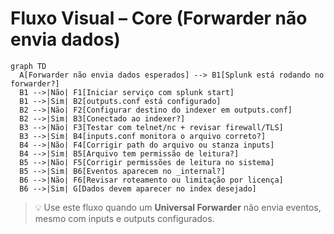 # Fluxo Visual – Core (Forwarder não envia dados)

```mermaid
graph TD
  A[Forwarder não envia dados esperados] --> B1[Splunk está rodando no forwarder?]
  B1 -->|Não| F1[Iniciar serviço com splunk start]
  B1 -->|Sim| B2[outputs.conf está configurado]
  B2 -->|Não| F2[Configurar destino do indexer em outputs.conf]
  B2 -->|Sim| B3[Conectado ao indexer?]
  B3 -->|Não| F3[Testar com telnet/nc + revisar firewall/TLS]
  B3 -->|Sim| B4[inputs.conf monitora o arquivo correto?]
  B4 -->|Não| F4[Corrigir path do arquivo ou stanza inputs]
  B4 -->|Sim| B5[Arquivo tem permissão de leitura?]
  B5 -->|Não| F5[Corrigir permissões de leitura no sistema]
  B5 -->|Sim| B6[Eventos aparecem no _internal?]
  B6 -->|Não| F6[Revisar roteamento ou limitação por licença]
  B6 -->|Sim| G[Dados devem aparecer no index desejado]
```

> 💡 Use este fluxo quando um **Universal Forwarder** não envia eventos, mesmo com inputs e outputs configurados.

